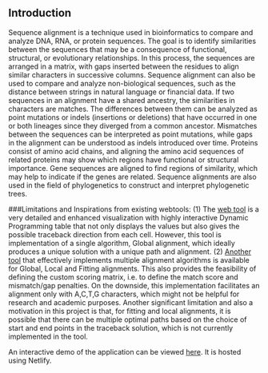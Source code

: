 ## Introduction
Sequence alignment is a technique used in bioinformatics to compare and analyze DNA, RNA,
or protein sequences. The goal is to identify similarities between the sequences that may be a
consequence of functional, structural, or evolutionary relationships. In this process, the sequences
are arranged in a matrix, with gaps inserted between the residues to align similar characters in
successive columns. Sequence alignment can also be used to compare and analyze non-biological
sequences, such as the distance between strings in natural language or financial data. If two
sequences in an alignment have a shared ancestry, the similarities in characters are matches. The
differences between them can be analyzed as point mutations or indels (insertions or deletions) that
have occurred in one or both lineages since they diverged from a common ancestor. Mismatches
between the sequences can be interpreted as point mutations, while gaps in the alignment can be
understood as indels introduced over time. Proteins consist of amino acid chains, and aligning the
amino acid sequences of related proteins may show which regions have functional or structural
importance. Gene sequences are aligned to find regions of similarity, which may help to indicate if
the genes are related. Sequence alignments are also used in the field of phylogenetics to construct
and interpret phylogenetic trees.

###Limitations and Inspirations from existing webtools:
(1) The [web tool](https://github.com/drdrsh/Needleman-Wunsch) is a very detailed and enhanced visualization with highly interactive
Dynamic Programming table that not only displays the values but also gives the possible
traceback direction from each cell. However, this tool is implementation of a single algorithm, Global alignment, which ideally produces a unique solution with a unique path and
alignment.
(2) [Another tool](https://github.com/Valiec/AlignmentVisualizer) that effectively implements multiple alignment algorithms is available for
Global, Local and Fitting alignments. This also provides the feasibility of defining the custom
scoring matrix, i.e. to define the match score and mismatch/gap penalties. On the downside,
this implementation facilitates an alignment only with A,C,T,G characters, which might not
be helpful for research and academic purposes. Another significant limitation and also a
motivation in this project is that, for fitting and local alignments, it is possible that there
can be multiple optimal paths based on the choice of start and end points in the traceback
solution, which is not currently implemented in the tool.

An interactive demo of the application can be viewed [here](https://639f95e5580637635f234415--stupendous-faloodeh-256a5a.netlify.app/).
It is hosted using Netlify.

